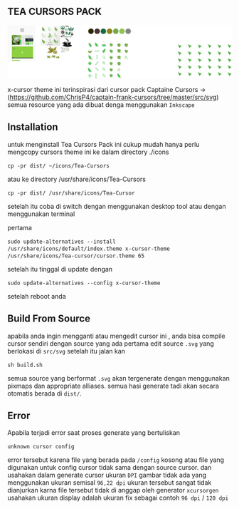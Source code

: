 ## TEA CURSORS PACK

![](../update.PNG)

x-cursor theme ini terinspirasi dari cursor pack Captaine Cursors
-> (https://github.com/ChrisP4/captain-frank-cursors/tree/master/src/svg)
semua resource yang ada dibuat denga menggunakan ```Inkscape```

## Installation
untuk menginstall Tea Cursors Pack ini cukup mudah hanya perlu mengcopy cursors theme ini ke dalam directory ./icons
```
cp -pr dist/ ~/icons/Tea-Cursors
```

atau ke directory /usr/share/icons/Tea-Cursors

```
cp -pr dist/ /usr/share/icons/Tea-Cursor
```

setelah itu coba di switch dengan menggunakan desktop tool atau dengan menggunakan terminal

pertama
```
sudo update-alternatives --install /usr/share/icons/default/index.theme x-cursor-theme /usr/share/icons/Tea-cursor/cursor.theme 65
```

setelah itu tinggal di update dengan
```
sudo update-alternatives --config x-cursor-theme
```
setelah reboot anda

## Build From Source
apabila anda ingin mengganti atau mengedit cursor ini , anda bisa compile cursor sendiri dengan source yang ada
pertama edit source `.svg` yang berlokasi di `src/svg`
setelah itu jalan kan
```
sh build.sh
```
semua source yang berformat `.svg` akan tergenerate dengan menggunakan pixmaps dan appropriate alliases.
semua hasi generate tadi akan secara otomatis berada di `dist/`.

## Error
Apabila terjadi error saat proses generate yang bertuliskan
```
unknown cursor config
```
error tersebut karena file yang berada pada `/config` kosong atau file yang digunakan untuk config cursor tidak sama dengan source cursor.
dan usahakan dalam generate cursor ukuran `DPI` gambar tidak ada yang menggunakan ukuran semisal `96,22 dpi` ukuran tersebut sangat tidak dianjurkan karna file tersebut tidak di anggap oleh generator `xcursorgen` usahakan ukuran display adalah ukuran fix sebagai contoh `96 dpi` / `120 dpi`